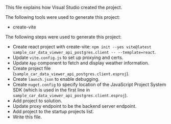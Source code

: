This file explains how Visual Studio created the project.

The following tools were used to generate this project:
- create-vite

The following steps were used to generate this project:
- Create react project with create-vite: `npm init --yes vite@latest sample_car_data_viewer_api_postgres.client -- --template=react`.
- Update `vite.config.js` to set up proxying and certs.
- Update `App` component to fetch and display weather information.
- Create project file (`sample_car_data_viewer_api_postgres.client.esproj`).
- Create `launch.json` to enable debugging.
- Create `nuget.config` to specify location of the JavaScript Project System SDK (which is used in the first line in `sample_car_data_viewer_api_postgres.client.esproj`).
- Add project to solution.
- Update proxy endpoint to be the backend server endpoint.
- Add project to the startup projects list.
- Write this file.
